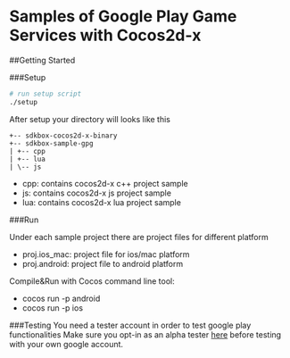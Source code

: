 # Samples of Google Play Game Services with Cocos2d-x 

##Getting Started

###Setup
~~~bash
# run setup script
./setup
~~~

After setup your directory will looks like this
~~~
+-- sdkbox-cocos2d-x-binary
+-- sdkbox-sample-gpg
| +-- cpp
| +-- lua
| \-- js
~~~

* cpp: contains cocos2d-x c++ project sample
* js: contains cocos2d-x js project sample
* lua: contains cocos2d-x lua project sample

###Run

Under each sample project there are project files for different platform

* proj.ios_mac: project file for ios/mac platform
* proj.android: project file to android platform

Compile&Run with Cocos command line tool: 
* cocos run -p android 
* cocos run -p ios 

###Testing
You need a tester account in order to test google play functionalities
Make sure you opt-in as an alpha tester [here](https://play.google.com/apps/testing/com.sdkbox.gpg) before testing with your own google account.


